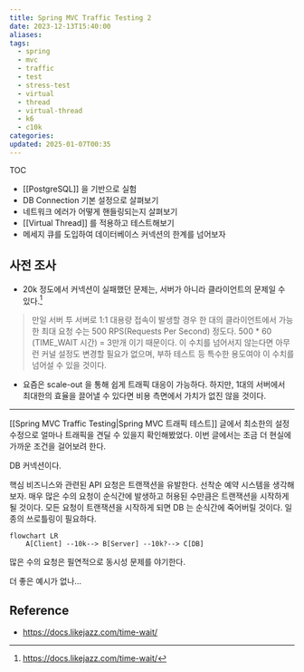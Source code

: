 ```yaml
---
title: Spring MVC Traffic Testing 2
date: 2023-12-13T15:40:00
aliases: 
tags:
  - spring
  - mvc
  - traffic
  - test
  - stress-test
  - virtual
  - thread
  - virtual-thread
  - k6
  - c10k
categories: 
updated: 2025-01-07T00:35
---
```


TOC

- [[PostgreSQL]] 을 기반으로 실험
- DB Connection 기본 설정으로 살펴보기
- 네트워크 에러가 어떻게 핸들링되는지 살펴보기
- [[Virtual Thread]] 를 적용하고 테스트해보기
- 메세지 큐를 도입하여 데이터베이스 커넥션의 한계를 넘어보자

## 사전 조사

- 20k 정도에서 커넥션이 실패했던 문제는, 서버가 아니라 클라이언트의 문제일 수 있다.[^1]

> 만일 서버 투 서버로 1:1 대용량 접속이 발생할 경우 한 대의 클라이언트에서 가능한 최대 요청 수는 500 RPS(Requests Per Second) 정도다. 500 * 60 (TIME_WAIT 시간) = 3만개 이기 때문이다. 이 수치를 넘어서지 않는다면 아무런 커널 설정도 변경할 필요가 없으며, 부하 테스트 등 특수한 용도여야 이 수치를 넘어설 수 있을 것이다.

- 요즘은 scale-out 을 통해 쉽게 트래픽 대응이 가능하다. 하지만, 1대의 서버에서 최대한의 효율을 끌어낼 수 있다면 비용 측면에서 가치가 없진 않을 것이다.

---

[[Spring MVC Traffic Testing|Spring MVC 트래픽 테스트]] 글에서 최소한의 설정 수정으로 얼마나 트래픽을 견딜 수 있을지 확인해봤었다. 이번 글에서는 조금 더 현실에 가까운 조건을 걸어보려 한다.

DB 커넥션이다.

핵심 비즈니스와 관련된 API 요청은 트랜잭션을 유발한다. 선착순 예약 시스템을 생각해보자. 매우 많은 수의 요청이 순식간에 발생하고 허용된 수만큼은 트랜잭션을 시작하게 될 것이다. 모든 요청이 트랜잭션을 시작하게 되면 DB 는 순식간에 죽어버릴 것이다. 일종의 쓰로틀링이 필요하다.

```mermaid
flowchart LR
    A[Client] --10k--> B[Server] --10k?--> C[DB]
```

많은 수의 요청은 필연적으로 동시성 문제를 야기한다.

더 좋은 예시가 없나...

## Reference

- https://docs.likejazz.com/time-wait/

[^1]: https://docs.likejazz.com/time-wait/